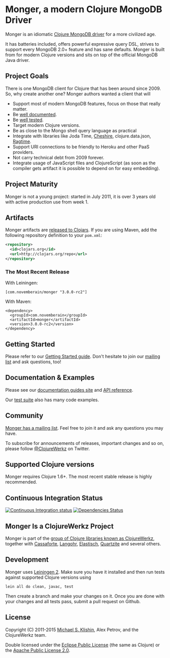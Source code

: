 # Monger, a modern Clojure MongoDB Driver

Monger is an idiomatic [Clojure MongoDB driver](http://clojuremongodb.info) for a more civilized age.

It has batteries included, offers powerful expressive query DSL, strives to support every MongoDB 2.0+ feature and has sane defaults. Monger is built from for modern Clojure versions and sits on top of the official MongoDB Java driver.


## Project Goals

There is one MongoDB client for Clojure that has been around since 2009. So, why create another one? Monger authors
wanted a client that will

 * Support most of modern MongoDB features, focus on those that really matter.
 * Be [well documented](http://clojuremongodb.info).
 * Be [well tested](https://github.com/michaelklishin/monger/tree/master/test/monger/test).
 * Target modern Clojure versions.
 * Be as close to the Mongo shell query language as practical
 * Integrate with libraries like Joda Time, [Cheshire](https://github.com/dakrone/cheshire), clojure.data.json, [Ragtime](https://github.com/weavejester/ragtime).
 * Support URI connections to be friendly to Heroku and other PaaS providers.
 * Not carry technical debt from 2009 forever.
 * Integrate usage of JavaScript files and ClojureScript (as soon as the compiler gets artifact it is possible to depend on for easy embedding).



## Project Maturity

Monger is not a young project: started in July 2011, it is over 3
years old with active production use from week 1.


## Artifacts

Monger artifacts are [released to
Clojars](https://clojars.org/com.novemberain/monger). If you are using
Maven, add the following repository definition to your `pom.xml`:

``` xml
<repository>
  <id>clojars.org</id>
  <url>http://clojars.org/repo</url>
</repository>
```

### The Most Recent Release

With Leiningen:

    [com.novemberain/monger "3.0.0-rc2"]

With Maven:

    <dependency>
      <groupId>com.novemberain</groupId>
      <artifactId>monger</artifactId>
      <version>3.0.0-rc2</version>
    </dependency>



## Getting Started

Please refer to our [Getting Started
guide](http://clojuremongodb.info/articles/getting_started.html). Don't
hesitate to join our [mailing
list](https://groups.google.com/forum/#!forum/clojure-mongodb) and ask
questions, too!


## Documentation & Examples

Please see our [documentation guides site](http://clojuremongodb.info/) and [API reference](http://reference.clojuremongodb.info).

Our [test
suite](https://github.com/michaelklishin/monger/tree/master/test/monger/test)
also has many code examples.


## Community

[Monger has a mailing
list](https://groups.google.com/forum/#!forum/clojure-mongodb). Feel
free to join it and ask any questions you may have.

To subscribe for announcements of releases, important changes and so
on, please follow [@ClojureWerkz](https://twitter.com/#!/clojurewerkz)
on Twitter.


## Supported Clojure versions

Monger requires Clojure 1.6+. The most recent
stable release is highly recommended.


## Continuous Integration Status

[![Continuous Integration status](https://secure.travis-ci.org/michaelklishin/monger.svg)](http://travis-ci.org/michaelklishin/monger)
[![Dependencies Status](http://jarkeeper.com/michaelklishin/monger/status.svg)](http://jarkeeper.com/michaelklishin/monger)


## Monger Is a ClojureWerkz Project

Monger is part of the [group of Clojure libraries known as ClojureWerkz](http://clojurewerkz.org), together with
[Cassaforte](http://clojurecassandra.info), [Langohr](http://clojurerabbitmq.info), [Elastisch](http://clojureelasticsearch.info), [Quartzite](http://clojurequartz.info) and several others.



## Development

Monger uses [Leiningen 2](https://github.com/technomancy/leiningen/blob/master/doc/TUTORIAL.md). Make sure you have it installed and then run tests against
supported Clojure versions using

    lein all do clean, javac, test

Then create a branch and make your changes on it. Once you are done with your changes and all tests pass, submit a pull request
on Github.



## License

Copyright (C) 2011-2015 [Michael S. Klishin](http://twitter.com/michaelklishin), Alex Petrov, and the ClojureWerkz team.

Double licensed under the [Eclipse Public License](http://www.eclipse.org/legal/epl-v10.html) (the same as Clojure) or
the [Apache Public License 2.0](http://www.apache.org/licenses/LICENSE-2.0.html).
